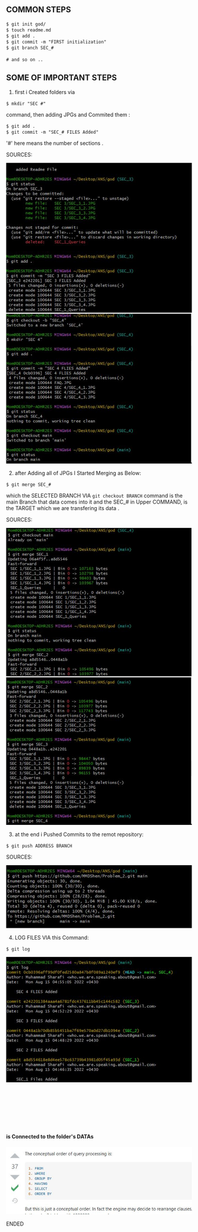 ## COMMON STEPS
```
$ git init god/
$ touch readme.md
$ git add .
$ git commit -m "FIRST initialization"
$ git branch SEC_#

# and so on ..
```

## SOME OF IMPORTANT STEPS
1. first i Created folders via

```
$ mkdir "SEC #"
```

command, then adding JPGs and Commited them :
```
$ git add .
$ git commit -m "SEC_# FILES Added"
```
'#' here means the number of sections .

SOURCES:

![git commit -m "SEC # FILES Added"](./assets/images/1.JPG)
![mkdir "SEC #"](./assets/images/2.JPG)

2. after Adding all of JPGs I Started Merging as Below:

```
$ git merge SEC_#
```
which the SELECTED BRANCH VIA `git checkout BRANCH` command is the main Branch that data comes into it and the SEC_# in Upper COMMAND, is the TARGET which we are transfering its data .

SOURCES:

![git merge SEC #](./assets/images/3.JPG)
![git merge SEC #](./assets/images/4.JPG)

3. at the end i Pushed Commits to the remot repository:

 ```
 $ git push ADDRESS BRANCH
 ```
 
 SOURCES:
 
![git push https branch](./assets/images/5.JPG)

4. LOG FILES VIA this Command:
```
$ git log
```
![git log](./assets/images/6.JPG)

<br>
<br>
<br>
<br>
<br>
<br>

#### is Connected to the folder's DATAs
![a HINT in Writing Queries](FAQ.JPG)



ENDED
